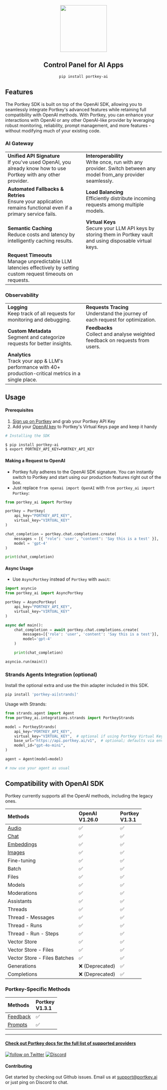 <div align="center">
<img src="https://assets.portkey.ai/header.png" height=150><br />

## Control Panel for AI Apps
```bash
pip install portkey-ai
```

</div>

## Features

The Portkey SDK is built on top of the OpenAI SDK, allowing you to seamlessly integrate Portkey's advanced features while retaining full compatibility with OpenAI methods. With Portkey, you can enhance your interactions with OpenAI or any other OpenAI-like provider by leveraging robust monitoring, reliability, prompt management, and more features - without modifying much of your existing code.

### AI Gateway
<table>
    <tr>
        <td width=50%><b>Unified API Signature</b><br />If you've used OpenAI, you already know how to use Portkey with any other provider.</td>
        <td><b>Interoperability</b><br />Write once, run with any provider. Switch between any model from_any provider seamlessly. </td>
    </tr>
    <tr>
        <td width=50%><b>Automated Fallbacks & Retries</b><br />Ensure your application remains functional even if a primary service fails.</td>
        <td><b>Load Balancing</b><br />Efficiently distribute incoming requests among multiple models.</td>
    </tr>
    <tr>
        <td width=50%><b>Semantic Caching</b><br />Reduce costs and latency by intelligently caching results.</td>
        <td><b>Virtual Keys</b><br />Secure your LLM API keys by storing them in Portkey vault and using disposable virtual keys.</td>
    </tr>
    <tr>
        <td width=50%><b>Request Timeouts</b><br />Manage unpredictable LLM latencies effectively by setting custom request timeouts on requests.</td>
    </tr>
</table>

### Observability
<table width=100%>
    <tr>
        <td width=50%><b>Logging</b><br />Keep track of all requests for monitoring and debugging.</td>
        <td width=50%><b>Requests Tracing</b><br />Understand the journey of each request for optimization.</td>
    </tr>
    <tr>
        <td width=50%><b>Custom Metadata</b><br />Segment and categorize requests for better insights.</td>
        <td width=50%><b>Feedbacks</b><br />Collect and analyse weighted feedback on requests from users.</td>
    </tr>
    <tr>
        <td width=50%><b>Analytics</b><br />Track your app & LLM's performance with 40+ production-critical metrics in a single place.</td>
    </tr>
</table> 

## Usage

#### Prerequisites
1. [Sign up on Portkey](https://app.portkey.ai/) and grab your Portkey API Key
2. Add your [OpenAI key](https://platform.openai.com/api-keys) to Portkey's Virtual Keys page and keep it handy

```bash
# Installing the SDK

$ pip install portkey-ai
$ export PORTKEY_API_KEY=PORTKEY_API_KEY
```

#### Making a Request to OpenAI
* Portkey fully adheres to the OpenAI SDK signature. You can instantly switch to Portkey and start using our production features right out of the box. <br />
* Just replace `from openai import OpenAI` with `from portkey_ai import Portkey`:
```py
from portkey_ai import Portkey

portkey = Portkey(
    api_key="PORTKEY_API_KEY",
    virtual_key="VIRTUAL_KEY"
)

chat_completion = portkey.chat.completions.create(
    messages = [{ "role": 'user', "content": 'Say this is a test' }],
    model = 'gpt-4'
)

print(chat_completion)
```

#### Async Usage
* Use `AsyncPortkey` instead of `Portkey` with `await`:
```py
import asyncio
from portkey_ai import AsyncPortkey

portkey = AsyncPortkey(
    api_key="PORTKEY_API_KEY",
    virtual_key="VIRTUAL_KEY"
)

async def main():
    chat_completion = await portkey.chat.completions.create(
        messages=[{'role': 'user', 'content': 'Say this is a test'}],
        model='gpt-4'
    )

    print(chat_completion)

asyncio.run(main())
```

### Strands Agents Integration (optional)

Install the optional extra and use the thin adapter included in this SDK.

```bash
pip install 'portkey-ai[strands]'
```

Usage with Strands:

```python
from strands.agent import Agent
from portkey_ai.integrations.strands import PortkeyStrands

model = PortkeyStrands(
    api_key="PORTKEY_API_KEY",
    virtual_key="VIRTUAL_KEY",  # optional if using Portkey Virtual Keys
    base_url="https://api.portkey.ai/v1",  # optional; defaults via env
    model_id="gpt-4o-mini",
)

agent = Agent(model=model)

# now use your agent as usual
```

## Compatibility with OpenAI SDK

Portkey currently supports all the OpenAI methods, including the legacy ones.

| Methods                    | OpenAI<br>V1.26.0 | Portkey<br>V1.3.1 |
|:----------------------------|:--------|:---------|
| [Audio](https://portkey.ai/docs/product/ai-gateway-streamline-llm-integrations/multimodal-capabilities/vision-1) | ✅ | ✅ |
| [Chat](https://portkey.ai/docs/api-reference/chat-completions) | ✅ | ✅ |
| [Embeddings](https://portkey.ai/docs/api-reference/embeddings) | ✅ | ✅ |
| [Images](https://portkey.ai/docs/api-reference/completions-1) | ✅ | ✅ |
| Fine-tuning                  | ✅     | ✅      |
| Batch                        | ✅     | ✅      |
| Files                        | ✅     | ✅      |
| Models                       | ✅     | ✅      |
| Moderations                  | ✅     | ✅      |
| Assistants                   | ✅     | ✅      |
| Threads                      | ✅     | ✅      |
| Thread - Messages            | ✅     | ✅      |
| Thread - Runs                | ✅     | ✅      |
| Thread - Run - Steps         | ✅     | ✅      |
| Vector Store                 | ✅     | ✅      |
| Vector Store - Files         | ✅     | ✅      |
| Vector Store - Files Batches | ✅     | ✅      |
| Generations                  | ❌ (Deprecated) | ✅ |
| Completions                  | ❌ (Deprecated) | ✅ |

### Portkey-Specific Methods
| Methods | Portkey<br>V1.3.1 |
| :-- | :-- |
| [Feedback](https://portkey.ai/docs/api-reference/feedback) | ✅ |
| [Prompts](https://portkey.ai/docs/api-reference/prompts) | ✅ |

---

#### [Check out Portkey docs for the full list of supported providers](https://portkey.ai/docs/welcome/what-is-portkey#ai-providers-supported)

<a href="https://twitter.com/intent/follow?screen_name=portkeyai"><img src="https://img.shields.io/twitter/follow/portkeyai?style=social&logo=twitter" alt="follow on Twitter"></a>
<a href="https://discord.gg/sDk9JaNfK8" target="_blank"><img src="https://img.shields.io/discord/1143393887742861333?logo=discord" alt="Discord"></a>

#### Contributing
Get started by checking out Github issues. Email us at support@portkey.ai or just ping on Discord to chat.
